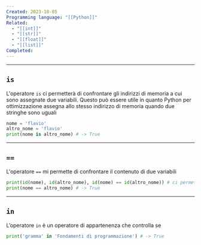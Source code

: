 ```yaml
---
Created: 2023-10-05
Programming language: "[[Python]]"
Related:
  - "[[int]]"
  - "[[str]]"
  - "[[float]]"
  - "[[list]]"
Completed:
---
```

---
## `is`
L'operatore `is` ci permetterà di confrontare gli indirizzi di memoria a cui sono assegnate due variabili. Questo può essere utile in quanto Python per ottimizzazione assegna allo stesso indirizzo di memoria quando due stringhe sono uguali

```python
nome = 'flavio'
altro_nome = 'flavio'
print(nome is altro_nome) # -> True
```
---
## `==`
L'operatore `==` mi permette di confrontare il contenuto di due variabili
```python
print(id(nome), id(altro_nome), id(nome) == id(altro_nome)) # ci permette di vedere l'indirizzo di memoria assegnato alle due variabili
print(nome == altro_nome) # -> True
```
---
## `in`
L’operatore `in` è un operatore di appartenenza che controlla se 
```python
print('gramma' in 'Fondamenti di programmazione') # -> True
```
